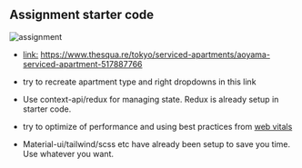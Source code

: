 ## Assignment starter code

![assignment](https://user-images.githubusercontent.com/66249237/104598669-b2e70880-562b-11eb-93aa-a885f5f4652e.png)

- [link:](https://www.thesqua.re/tokyo/serviced-apartments/aoyama-serviced-apartment-517887766) https://www.thesqua.re/tokyo/serviced-apartments/aoyama-serviced-apartment-517887766

- try to recreate apartment type and right dropdowns in this link

- Use context-api/redux for managing state. Redux is already setup in starter code.

- try to optimize of performance and using best practices from [web vitals](https://web.dev/vitals/)

- Material-ui/tailwind/scss etc have already been setup to save you time. Use whatever you want.
